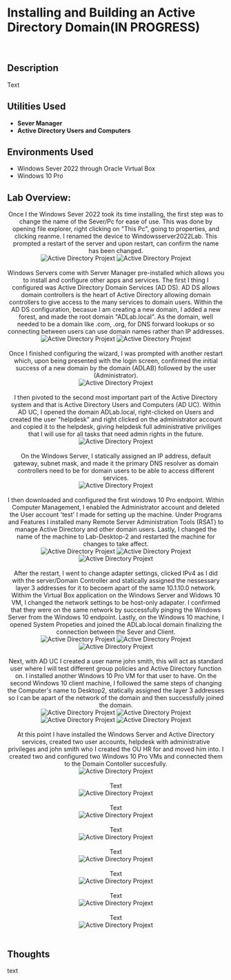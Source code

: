 <h1>Installing and Building an Active Directory Domain(IN PROGRESS)</h1>

<br />
<h2>Description</h2>
Text

<h2>Utilities Used</h2>

- <b>Sever Manager</b> 
- <b>Active Directory Users and Computers</b>

<h2>Environments Used </h2>

- </b>Windows Sever 2022 through Oracle Virtual Box</b>
- </b>Windows 10 Pro</b>

<h2>Lab Overview:</h2>

<p align="center">
Once I the Windows Sever 2022 took its time installing, the first step was to change the name of the Sever/Pc for ease of use. This was done by opening file explorer, right clicking on "This Pc", going to properties, and clicking reanme. I renamed the device to Windowsserver2022Lab. This prompted a restart of the server and upon restart, can confirm the name has been changed.<br/>
<img src="https://github.com/user-attachments/assets/6ff6a1b8-5f1d-494f-9f6d-d4dce962c462" alt="Active Directory Projext"/>
<img src="https://github.com/user-attachments/assets/fbfbb16a-8cb3-4058-a1fa-d48f11aadfdd" alt="Active Directory Projext"/>
<br />
<br />
Windows Servers come with Server Manager pre-installed which allows you to install and configure other apps and services. The first I thing I configured was Active Directory Domain Services (AD DS). AD DS allows domain controllers is the heart of Active Directory allowing domain controllers to give access to the many services to domain users. Within the AD DS configuration, becasue I am creating a new domain, I added a new forest, and made the root domain "ADLab.local". As the domain, well needed to be a domain like .com, .org, for DNS forward lookups or so connecting between users can use domain names rather than IP addresses.<br/>
<img src="https://github.com/user-attachments/assets/0a7ad493-1d49-404e-9014-520f78dbbcd0" alt="Active Directory Projext"/>
<img src="https://github.com/user-attachments/assets/e22f6cbf-968f-49c9-b742-186dadb97445" alt="Active Directory Projext"/>
<br />
<br />
Once I finished configuring the wizard, I was prompted with another restart which, upon being presented with the login screen, confirmed the initial success of a new domain by the domain (ADLAB) followed by the user (Administrator).<br/>
<img src="https://github.com/user-attachments/assets/66b47822-159b-4823-b288-5f7ea0055b93" alt="Active Directory Projext"/>
<br />
<br />
I then pivoted to the second most important part of the Active Directory system and that is Active Directory Users and Computers (AD UC). Within AD UC, I opened the domain ADLab.local, right-clicked on Users and created the user "helpdesk" and right clicked on the administrator account and copied it to the helpdesk, giving helpdesk full administrative priviliges that I will use for all tasks that need admin rights in the future.<br/>
<img src="https://github.com/user-attachments/assets/1bea91cb-7b8a-4e0c-bd0e-3c33f71d1fcf" alt="Active Directory Projext"/>
<br />
<br />
On the Windows Server, I statically assigned an IP address, default gateway, subnet mask, and made it the primary DNS resolver as domain controllers need to be for domain users to be able to access different services.<br/>
<img src="https://github.com/user-attachments/assets/fc1a5f20-f3b2-4313-81c6-f70120a00a00" alt="Active Directory Projext"/>
<br />
<br />
I then downloaded and configured the first windows 10 Pro endpoint. Within Computer Management, I enabled the Administrator account and deleted the User account 'test' I made for setting up the machine. Under Programs and Features I installed many Remote Server Administration Tools (RSAT) to manage Active Directory and other domain users. Lastly, I changed the name of the machine to Lab-Desktop-2 and restarted the machine for changes to take affect.<br/>
<img src="https://github.com/user-attachments/assets/b2cbd210-0862-429b-a98d-3b670ea0bd9b" alt="Active Directory Projext"/>
<img src="https://github.com/user-attachments/assets/29cb2ce0-9689-48fe-9e87-81db81f34b78" alt="Active Directory Projext"/>
<img src="https://github.com/user-attachments/assets/eec79ddc-5d17-414f-ae5d-2a8935986f6a" alt="Active Directory Projext"/>
<br />
<br />
After the restart, I went to change adapter settings, clicked IPv4 as I did with the server/Domain Controller and statically assigned the nessessary layer 3 addresses for it to becoem apart of the same 10.1.10.0 network. Withim the Virtual Box application on the Windows Server and Widows 10 VM, I changed the network settings to be host-only adapater. I confirmed that they were on the same network by successfully pinging the Windows Server from the Windows 10 endpoint. Lastly, on the Windows 10 machine, I opened System Propeties and joined the ADLab.local domain finalizing the connection between the Sever and Client.<br/>
<img src="https://github.com/user-attachments/assets/1c50f6d6-9a05-4cdc-9b8b-54947db711bf" alt="Active Directory Projext"/>
<img src="https://github.com/user-attachments/assets/2744ba93-5cd1-4595-80ef-e178263a1542" alt="Active Directory Projext"/>
<img src="https://github.com/user-attachments/assets/445c3324-b36d-4b6b-8c51-108b97b8eb3e" alt="Active Directory Projext"/>
<br />
<br />
Next, with AD UC I created a user name john smith, this will act as standard user where I will test different group policies and Active Directory function on. I installed another Windows 10 Pro VM for that user to have. On the second Windows 10 client machine, I followed the same steps of changing the Computer's name to Desktop2, statically assigned the layer 3 addresses so I can be apart of the network of the domain and then successfully joined the domain.<br/>
<img src="https://github.com/user-attachments/assets/b2977214-b297-4d4e-bef8-498a56584b35" alt="Active Directory Projext"/>
<img src="https://github.com/user-attachments/assets/a78f210f-14a8-4c0f-abc0-a3c6b104c935" alt="Active Directory Projext"/>
<img src="https://github.com/user-attachments/assets/fece4b68-a915-46d5-b40d-f6e027e60e2c" alt="Active Directory Projext"/>
 <img src="https://github.com/user-attachments/assets/10f99e0b-987d-41a1-ba98-3f298fc3f617" alt="Active Directory Projext"/>
<br />
<br />
At this point I have installed the Windows Server and Active Directory services, created two user accounts, helpdesk with administrative privileges and john smith who I created the OU HR for and moved him into. I created two and configured two Windows 10 Pro VMs and connected them to the Domain Contoller succesfully.<br/>
<img src="" alt="Active Directory Projext"/>
<br />
<br />
Text<br/>
<img src="" alt="Active Directory Projext"/>
<br />
<br />
Text<br/>
<img src="" alt="Active Directory Projext"/>
<br />
<br />
Text<br/>
<img src="" alt="Active Directory Projext"/>
<br />
<br />
Text<br/>
<img src="" alt="Active Directory Projext"/>
<br />
<br />
Text<br/>
<img src="" alt="Active Directory Projext"/>
<br />
<br />
Text<br/>
<img src="" alt="Active Directory Projext"/>
<br />
<br />
Text<br/>
<img src="" alt="Active Directory Projext"/>
<br />
<br />

<h2>Thoughts</h2>
text
<!--
 ```diff
- text in red
+ text in green
! text in orange
# text in gray
@@ text in purple (and bold)@@
```
--!>
